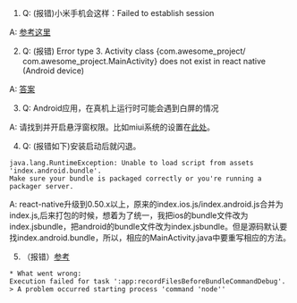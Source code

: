 1. Q: (报错)小米手机会这样：Failed to establish session

A: [参考这里](https://github.com/facebook/react-native/issues/6499)

2. Q: (报错) Error type 3. Activity class {com.awesome_project/ com.awesome_project.MainActivity} does not exist in react native (Android device)

A: [答案](https://stackoverflow.com/questions/35131769/error-type-3-activity-class-com-awesome-project-com-awesome-project-mainactiv)

3. Q: Android应用，在真机上运行时可能会遇到白屏的情况

A: 请找到并开启悬浮窗权限。比如miui系统的设置在[此处](https://jingyan.baidu.com/article/f25ef25466c0fc482d1b824d.html)。

4. Q: (报错如下)安装启动后就闪退。
```
java.lang.RuntimeException: Unable to load script from assets 'index.android.bundle'.
Make sure your bundle is packaged correctly or you're running a packager server.
```
A: react-native升级到0.50.x以上，原来的index.ios.js/index.android.js合并为index.js,后来打包的时候，想着为了统一，我把ios的bundle文件改为index.jsbundle，把android的bundle文件改为index.jsbundle。但是源码默认要找index.android.bundle，所以，相应的MainActivity.java中要重写相应的方法。

5. （报错）[参考](https://github.com/facebook/react-native/issues/6875)
```$javascript
* What went wrong:
Execution failed for task ':app:recordFilesBeforeBundleCommandDebug'.
> A problem occurred starting process 'command 'node''
```
   
